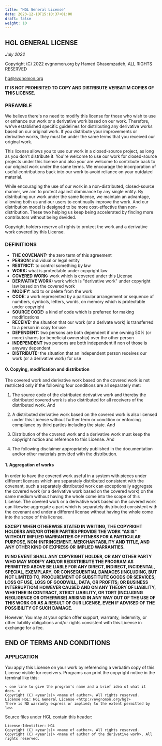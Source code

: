 ```yaml
---
title: "HGL General License"
date: 2023-12-10T15:10:37+01:00
draft: false
weight: 10
---
```


## HGL GENERAL LICENSE

*July 2022*

Copyright (C) 2022 evgnomon.org by Hamed Ghasemzadeh, ALL RIGHTS RESERVED  

hg@evgnomon.org

**IT IS NOT PROHIBITED TO COPY AND DISTRIBUTE VERBATIM COPIES OF THIS LICENSE.**

### PREAMBLE

We believe there's no need to modify this license for those who wish to use or enhance our work or a derivative work based on our work. Therefore, we've established specific guidelines for distributing any derivative works based on our original work. If you distribute your improvements or derivative works, they must be under the same terms that you received our original work.

This license allows you to use our work in a closed-source project, as long as you don't distribute it.
You're welcome to use our work for closed-source projects under this license and also your are welcome to contribute back to our original work under the same terms.
We encourage the incorporation of useful contributions back into our work to avoid reliance on your outdated material.

While encouraging the use of our work in a non-distributed, closed-source manner, we aim to protect against dominance by any single entity.
By distributing our work under the same license, we maintain an advantage, allowing both us and our users to continually improve the work.
And our distribution model is designed to be more cost-effective than non-distribution. These two helping us keep being accelerated by finding more contributors without being devided. 

Copyright holders reserve all rights to protect the work and a derivative work covered by this License.
### DEFINITIONS
- **THE COVENANT:** the zero term of this agreement
- **PERSON:** individual or legal entity
- **RESTRICT:** to control something by law
- **WORK:** what is protectable under copyright law
- **COVERED WORK:** work which is covered under this License
- **DERIVATIVE WORK:** work which is "derivative work" under copyright law based on the covered work
- **MODIFY:** add to or delete from the work
- **CODE:** a work represented by a particular arrangement or sequence of numbers, symbols, letters, words, on memory which is protectable under copyright
- **SOURCE CODE:** a kind of code which is preferred for making modifications
- **RECEIVE:** the situation that our work (or a derivate work) is transferred to a person in copy for use
- **DEPENDENT:** two persons are both dependent if one owning 50% (or more) shares (or beneficial ownership) over the other person
- **INDEPENDENT** two persons are both independent if non of those is anyway dependent
- **DISTRIBUTE:** the situation that an independent person receives our work (or a derivative work) for use

#### 0. Copying, modification and distribution

The covered work and derivative work based on the covered work is not restricted only if the following four conditions are all separately met:

1. The source code of the distributed derivative work and thereby the distributed covered work is also distributed for all receivers of the distributed work. And

2. A distributed derivative work based on the covered work is also licensed under this License without further term or condition or enforcing compliance by third parties including the state. And

3. Distribution of the covered work and a derivative work must keep the copyright notice and reference to this License. And

4. The following disclaimer appropriately published in the documentation and/or other materials provided with the distribution.

#### 1. Aggregation of works

In order to have the covered work useful in a system with pieces under different licenses which are separately distributed consistent with the covenant, such a separately distributed work can exceptionally aggregate the covered work (or a derivative work based on the covered work) on the same medium without having the whole come into the scope of this License. The covered work or a derivative work based on the covered work can likewise aggregate a part which is separately distributed consistent with the covenant and under a different license without having the whole come into the scope of this license.

**EXCEPT WHEN OTHERWISE STATED IN WRITING, THE COPYRIGHT HOLDERS AND/OR OTHER PARTIES PROVIDE THE WORK "AS IS" WITHOUT IMPLIED WARRANTIES OF FITNESS FOR A PARTICULAR PURPOSE, NON-INFRINGEMENT, MERCHANTABILITY AND TITLE, AND ANY OTHER KIND OF EXPRESS OR IMPLIED WARRANTIES.**

**IN NO EVENT SHALL ANY COPYRIGHT HOLDER, OR ANY OTHER PARTY WHO MAY MODIFY AND/OR REDISTRIBUTE THE PROGRAM AS PERMITTED ABOVE BE LIABLE FOR ANY DIRECT, INDIRECT, INCIDENTAL, SPECIAL, EXEMPLARY, OR CONSEQUENTIAL DAMAGES (INCLUDING, BUT NOT LIMITED TO, PROCUREMENT OF SUBSTITUTE GOODS OR SERVICES; LOSS OF USE, LOSS OF GOODWILL, DATA, OR PROFITS; OR BUSINESS INTERRUPTION) HOWEVER CAUSED AND ON ANY THEORY OF LIABILITY, WHETHER IN CONTRACT, STRICT LIABILITY, OR TORT (INCLUDING NEGLIGENCE OR OTHERWISE) ARISING IN ANY WAY OUT OF THE USE OF THIS WORK OR AS A RESULT OF OUR LICENSE, EVEN IF ADVISED OF THE POSSIBILITY OF SUCH DAMAGE.**

However, You may at your option offer support, warranty, indemnity, or other liability obligations and/or rights consistent with this License in exchange for a fee.



## END OF TERMS AND CONDITIONS

### APPLICATION

You apply this License on your work by referencing a verbatim copy of this License visible for receivers.
Programs can print the copyright notice in the terminal like this:

```plaintext
< one line to give the program's name and a brief idea of what it does. >
Copyright (C) <year(s)> <name of author>. All rights reserved.
License HGL: HGL General License <http://evgnomon.org/hgl>
There is NO warranty express or implied; to the extent permitted by law.
```

Source files under HGL contain this header:
```plaintext
License-Identifier: HGL
Copyright (C) <year(s)> <name of author>. All rights reserved.
Copyright (C) <year(s)> <name of author of the derivative work>. All rights reserved.
```
